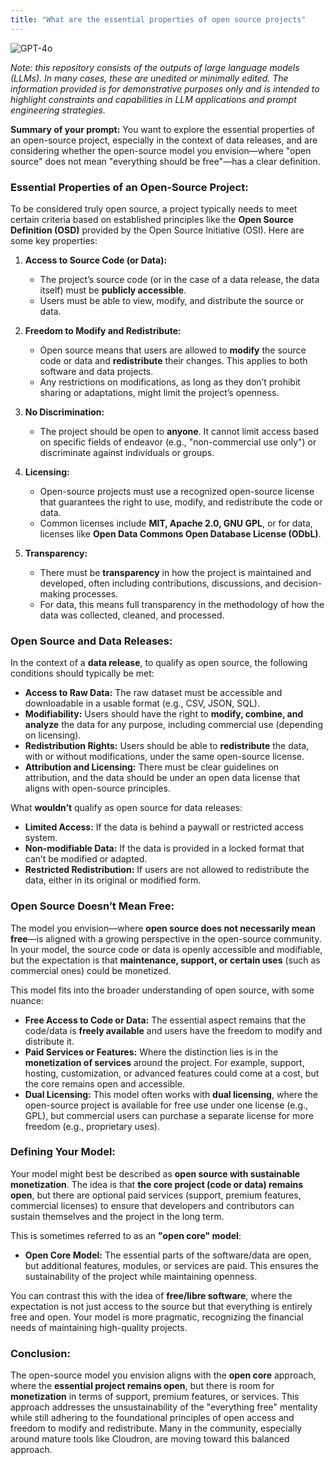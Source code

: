 ```yaml
---
title: "What are the essential properties of open source projects"
---
```

![GPT-4o](https://img.shields.io/badge/GPT--4o-3333FF?style=for-the-badge&logo=openai&logoColor=white)



*Note: this repository consists of the outputs of large language models (LLMs). In many cases, these are unedited or minimally edited. The information provided is for demonstrative purposes only and is intended to highlight constraints and capabilities in LLM applications and prompt engineering strategies.*


**Summary of your prompt:** You want to explore the essential properties of an open-source project, especially in the context of data releases, and are considering whether the open-source model you envision—where "open source" does not mean "everything should be free"—has a clear definition.

### Essential Properties of an Open-Source Project:
To be considered truly open source, a project typically needs to meet certain criteria based on established principles like the **Open Source Definition (OSD)** provided by the Open Source Initiative (OSI). Here are some key properties:

1. **Access to Source Code (or Data):**
   - The project’s source code (or in the case of a data release, the data itself) must be **publicly accessible**.
   - Users must be able to view, modify, and distribute the source or data.

2. **Freedom to Modify and Redistribute:**
   - Open source means that users are allowed to **modify** the source code or data and **redistribute** their changes. This applies to both software and data projects.
   - Any restrictions on modifications, as long as they don’t prohibit sharing or adaptations, might limit the project’s openness.

3. **No Discrimination:**
   - The project should be open to **anyone**. It cannot limit access based on specific fields of endeavor (e.g., "non-commercial use only") or discriminate against individuals or groups.

4. **Licensing:**
   - Open-source projects must use a recognized open-source license that guarantees the right to use, modify, and redistribute the code or data.
   - Common licenses include **MIT, Apache 2.0, GNU GPL**, or for data, licenses like **Open Data Commons Open Database License (ODbL)**.

5. **Transparency:**
   - There must be **transparency** in how the project is maintained and developed, often including contributions, discussions, and decision-making processes.
   - For data, this means full transparency in the methodology of how the data was collected, cleaned, and processed.

### Open Source and Data Releases:
In the context of a **data release**, to qualify as open source, the following conditions should typically be met:

- **Access to Raw Data:** The raw dataset must be accessible and downloadable in a usable format (e.g., CSV, JSON, SQL).
- **Modifiability:** Users should have the right to **modify, combine, and analyze** the data for any purpose, including commercial use (depending on licensing).
- **Redistribution Rights:** Users should be able to **redistribute** the data, with or without modifications, under the same open-source license.
- **Attribution and Licensing:** There must be clear guidelines on attribution, and the data should be under an open data license that aligns with open-source principles.

What **wouldn’t** qualify as open source for data releases:
- **Limited Access:** If the data is behind a paywall or restricted access system.
- **Non-modifiable Data:** If the data is provided in a locked format that can’t be modified or adapted.
- **Restricted Redistribution:** If users are not allowed to redistribute the data, either in its original or modified form.

### Open Source Doesn’t Mean Free:
The model you envision—where **open source does not necessarily mean free**—is aligned with a growing perspective in the open-source community. In your model, the source code or data is openly accessible and modifiable, but the expectation is that **maintenance, support, or certain uses** (such as commercial ones) could be monetized.

This model fits into the broader understanding of open source, with some nuance:

- **Free Access to Code or Data:** The essential aspect remains that the code/data is **freely available** and users have the freedom to modify and distribute it.
- **Paid Services or Features:** Where the distinction lies is in the **monetization of services** around the project. For example, support, hosting, customization, or advanced features could come at a cost, but the core remains open and accessible.
- **Dual Licensing:** This model often works with **dual licensing**, where the open-source project is available for free use under one license (e.g., GPL), but commercial users can purchase a separate license for more freedom (e.g., proprietary uses).

### Defining Your Model:
Your model might best be described as **open source with sustainable monetization**. The idea is that **the core project (code or data) remains open**, but there are optional paid services (support, premium features, commercial licenses) to ensure that developers and contributors can sustain themselves and the project in the long term.

This is sometimes referred to as an **"open core" model**:
- **Open Core Model:** The essential parts of the software/data are open, but additional features, modules, or services are paid. This ensures the sustainability of the project while maintaining openness.
  
You can contrast this with the idea of **free/libre software**, where the expectation is not just access to the source but that everything is entirely free and open. Your model is more pragmatic, recognizing the financial needs of maintaining high-quality projects.

### Conclusion:
The open-source model you envision aligns with the **open core** approach, where the **essential project remains open**, but there is room for **monetization** in terms of support, premium features, or services. This approach addresses the unsustainability of the "everything free" mentality while still adhering to the foundational principles of open access and freedom to modify and redistribute. Many in the community, especially around mature tools like Cloudron, are moving toward this balanced approach.